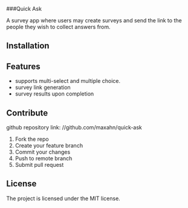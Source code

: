 ###Quick Ask

  A survey app where users may create surveys and send the link to the people they wish to collect answers from. 

## Installation

## Features

  - supports multi-select and multiple choice. 
  - survey link generation 
  - survey results upon completion

## Contribute

  github repository link: //github.com/maxahn/quick-ask 

   1. Fork the repo
   2. Create your feature branch
   3. Commit your changes
   4. Push to remote branch
   5. Submit pull request 

## License 

The project is licensed under the MIT license.

